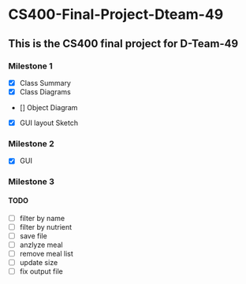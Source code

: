 # CS400-Final-Project-Dteam-49
## This is the CS400 final project for D-Team-49
### Milestone 1
- [x] Class Summary
- [x] Class Diagrams
- [] Object Diagram
- [x] GUI layout Sketch
### Milestone 2
- [x] GUI 
### Milestone 3
#### TODO
- [ ] filter by name
- [ ] filter by nutrient
- [ ] save file
- [ ] anzlyze meal
- [ ] remove meal list
- [ ] update size
- [ ] fix output file
